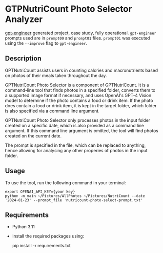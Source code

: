 # GTPNutriCount Photo Selector Analyzer

[gpt-engineer](https://github.com/gpt-engineer-org/gpt-engineer) generated project, case study, fully operational. `gpt-engineer` prompts used are in `prompt00` and `prompt01` files. `prompt01` was executed using the `--improve` flag to `gpt-engineer`.

## Description

GPTNutriCount assists users in counting calories and macronutrients based on photos of their meals taken throughout the day.

GPTNutriCount Photo Selector is a component of GPTNutriCount. It is a command-line tool that finds photos in a specified folder, converts them to a supported image format if necessary, and uses OpenAI's GPT-4 Vision model to determine if the photo contains a food or drink item. If the photo does contain a food or drink item, it is kept in the target folder, which folder is also specified via a command line argument.

GPTNutriCount Photo Selector only processes photos in the input folder created on a specific date, which is also provided as a command line argument. If this command line argument is omitted, the tool will find photos created on the current date.

The prompt is specified in the file, which can be replaced to anything, hence allowing for analysing any other properies of photos in the input folder.

## Usage
To use the tool, run the following command in your terminal:

    export OPENAI_API_KEY={your key}
    python -m main ~/Pictures/AllPhotos ~/Pictures/NutriCount --date '2024-01-23' --prompt_file 'nutricount-photo-select-prompt.txt'

## Requirements
- Python 3.11
- Install the required packages using:

    pip install -r requirements.txt